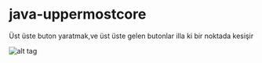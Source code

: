 # java-uppermostcore
Üst üste buton yaratmak,ve üst üste gelen butonlar illa ki bir noktada kesişir


![alt tag](http://image.prntscr.com/image/67763b45c5234653a2e03734b96f58ce.png)
